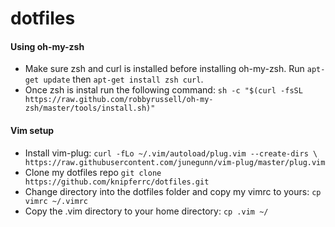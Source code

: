 # dotfiles

#### Using oh-my-zsh
- Make sure zsh and curl is installed before installing oh-my-zsh. Run `apt-get update` then `apt-get install zsh curl`.
- Once zsh is instal run the following command: `sh -c "$(curl -fsSL https://raw.github.com/robbyrussell/oh-my-zsh/master/tools/install.sh)"`

#### Vim setup
- Install vim-plug: `curl -fLo ~/.vim/autoload/plug.vim --create-dirs \
    https://raw.githubusercontent.com/junegunn/vim-plug/master/plug.vim`
- Clone my dotfiles repo `git clone https://github.com/knipferrc/dotfiles.git`
- Change directory into the dotfiles folder and copy my vimrc to yours: `cp vimrc ~/.vimrc`
- Copy the .vim directory to your home directory: `cp .vim ~/`


